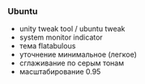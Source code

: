 ### Ubuntu

- unity tweak tool / ubuntu tweak
- system monitor indicator
- тема flatabulous
- уточнение минимальное (легкое)
- сглаживание по серым тонам
- масштабирование 0.95